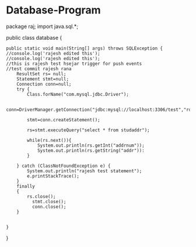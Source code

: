 # Database-Program

package raj;
import  java.sql.*;

public class database {
	
	public static void main(String[] args) throws SQLException {
	//console.log('rajesh edited this');
	//console.log('rajesh edited this');
	//this is rajesh test hsejar trigger for push events
	//test commit rajesh rana
		ResultSet rs= null;
		Statement stmt=null;
		Connection conn=null;
		try {
			Class.forName("com.mysql.jdbc.Driver");
		
			conn=DriverManager.getConnection("jdbc:mysql://localhost:3306/test","root","test");
			
			stmt=conn.createStatement();
			
			rs=stmt.executeQuery("select * from studaddr");
			
			while(rs.next()){
				System.out.println(rs.getInt("addrnum"));
				System.out.println(rs.getString("addr")):
			}
			
		} catch (ClassNotFoundException e) {
			System.out.println("rajesh test statement");
			e.printStackTrace();
		}
		finally
		{
			rs.close();
		      stmt.close();
		      conn.close();
		}
		

	}

}



